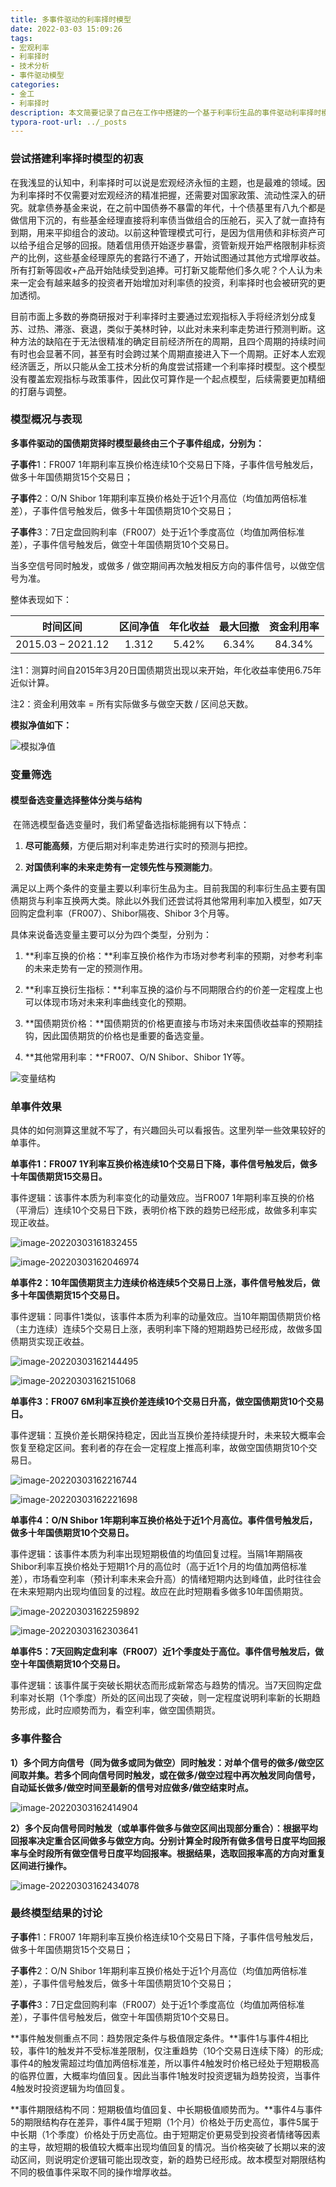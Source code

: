 ```yaml
---
title: 多事件驱动的利率择时模型
date: 2022-03-03 15:09:26
tags:
- 宏观利率
- 利率择时
- 技术分析
- 事件驱动模型
categories: 
- 金工
- 利率择时 
description: 本文简要记录了自己在工作中搭建的一个基于利率衍生品的事件驱动利率择时模型。主要通过利率衍生品的价格走势触发特定事件信号，并对10年国债期货进行对应做多做空操作，基本达到年化收益5.42%，如果考虑加1.4倍杠杆，对应年化收益可达7.59%。该模型未考虑宏观经济指标与政策因素，仅从利率互换角度对利率进行择时，故仍旧较为片面，不可作为投资使用。
typora-root-url: ../_posts
---
```


### 尝试搭建利率择时模型的初衷

​	在我浅显的认知中，利率择时可以说是宏观经济永恒的主题，也是最难的领域。因为利率择时不仅需要对宏观经济的精准把握，还需要对国家政策、流动性深入的研究。就拿债券基金来说，在之前中国债券不暴雷的年代，十个债基里有八九个都是做信用下沉的，有些基金经理直接将利率债当做组合的压舱石，买入了就一直持有到期，用来平抑组合的波动。以前这种管理模式可行，是因为信用债和非标资产可以给予组合足够的回报。随着信用债开始逐步暴雷，资管新规开始严格限制非标资产的比例，这些基金经理原先的套路行不通了，开始试图通过其他方式增厚收益。所有打新等固收+产品开始陆续受到追捧。可打新又能帮他们多久呢？个人认为未来一定会有越来越多的投资者开始增加对利率债的投资，利率择时也会被研究的更加透彻。

​	目前市面上多数的券商研报对于利率择时主要通过宏观指标入手将经济划分成复苏、过热、滞涨、衰退，类似于美林时钟，以此对未来利率走势进行预测判断。这种方法的缺陷在于无法很精准的确定目前经济所在的周期，且四个周期的持续时间有时也会显著不同，甚至有时会跨过某个周期直接进入下一个周期。正好本人宏观经济匮乏，所以只能从金工技术分析的角度尝试搭建一个利率择时模型。这个模型没有覆盖宏观指标与政策事件，因此仅可算作是一个起点模型，后续需要更加精细的打磨与调整。

### 模型概况与表现

**多事件驱动的国债期货择时模型最终由三个子事件组成，分别为：**

**子事件**1：FR007 1年期利率互换价格连续10个交易日下降，子事件信号触发后，做多十年国债期货15个交易日；

**子事件**2：O/N Shibor 1年期利率互换价格处于近1个月高位（均值加两倍标准差），子事件信号触发后，做多十年国债期货10个交易日；

**子事件**3：7日定盘回购利率（FR007）处于近1个季度高位（均值加两倍标准差），子事件信号触发后，做空十年国债期货10个交易日。

当多空信号同时触发，或做多 / 做空期间再次触发相反方向的事件信号，以做空信号为准。

整体表现如下：

|     时间区间      | 区间净值 | 年化收益 | 最大回撤 | 资金利用率 |
| :---------------: | :------: | :------: | :------: | :--------: |
| 2015.03 – 2021.12 |  1.312   |  5.42%   |  6.34%   |   84.34%   |

注1：测算时间自2015年3月20日国债期货出现以来开始，年化收益率使用6.75年近似计算。

注2：资金利用效率 = 所有实际做多与做空天数 / 区间总天数。

**模拟净值如下：**

![模拟净值](多事件驱动的利率择时模型/模拟净值.png)

### 变量筛选

#### 模型备选变量选择整体分类与结构

​	在筛选模型备选变量时，我们希望备选指标能拥有以下特点：

1. **尽可能高频**，方便后期对利率走势进行实时的预测与把控。

2. **对国债利率的未来走势有一定领先性与预测能力**。

满足以上两个条件的变量主要以利率衍生品为主。目前我国的利率衍生品主要有国债期货与利率互换两大类。除此以外我们还尝试将其他常用利率加入模型，如7天回购定盘利率（FR007）、Shibor隔夜、Shibor 3个月等。

 

具体来说备选变量主要可以分为四个类型，分别为：

1. **利率互换的价格：**利率互换价格作为市场对参考利率的预期，对参考利率的未来走势有一定的预测作用。

2. **利率互换衍生指标：**利率互换的溢价与不同期限合约的价差一定程度上也可以体现市场对未来利率曲线变化的预期。

3. **国债期货价格：**国债期货的价格更直接与市场对未来国债收益率的预期挂钩，因此国债期货的价格也是重要的备选变量。

4. **其他常用利率：**FR007、O/N Shibor、Shibor 1Y等。

![变量结构](多事件驱动的利率择时模型/变量结构.png)



### 单事件效果

具体的如何测算这里就不写了，有兴趣回头可以看报告。这里列举一些效果较好的单事件。

**单事件1：FR007 1Y利率互换价格连续10个交易日下降，事件信号触发后，做多十年国债期货15交易日。**

事件逻辑：该事件本质为利率变化的动量效应。当FR007 1年期利率互换的价格（平滑后）连续10个交易日下跌，表明价格下跌的趋势已经形成，故做多利率实现正收益。

![image-20220303161832455](%E5%A4%9A%E4%BA%8B%E4%BB%B6%E9%A9%B1%E5%8A%A8%E7%9A%84%E5%88%A9%E7%8E%87%E6%8B%A9%E6%97%B6%E6%A8%A1%E5%9E%8B/image-20220303161832455.png)



![image-20220303162046974](%E5%A4%9A%E4%BA%8B%E4%BB%B6%E9%A9%B1%E5%8A%A8%E7%9A%84%E5%88%A9%E7%8E%87%E6%8B%A9%E6%97%B6%E6%A8%A1%E5%9E%8B/image-20220303162046974.png)

**单事件2：10年国债期货主力连续价格连续5个交易日上涨，事件信号触发后，做多十年国债期货15个交易日。**

事件逻辑：同事件1类似，该事件本质为利率的动量效应。当10年期国债期货价格（主力连续）连续5个交易日上涨，表明利率下降的短期趋势已经形成，故做多国债期货实现正收益。

![image-20220303162144495](%E5%A4%9A%E4%BA%8B%E4%BB%B6%E9%A9%B1%E5%8A%A8%E7%9A%84%E5%88%A9%E7%8E%87%E6%8B%A9%E6%97%B6%E6%A8%A1%E5%9E%8B/image-20220303162144495.png)

![image-20220303162151068](%E5%A4%9A%E4%BA%8B%E4%BB%B6%E9%A9%B1%E5%8A%A8%E7%9A%84%E5%88%A9%E7%8E%87%E6%8B%A9%E6%97%B6%E6%A8%A1%E5%9E%8B/image-20220303162151068.png)

**单事件3：FR007 6M利率互换价差连续10个交易日升高，做空国债期货10个交易日。**

事件逻辑：互换价差长期保持稳定，因此当互换价差持续提升时，未来较大概率会 恢复至稳定区间。套利者的存在会一定程度上推高利率，故做空国债期货10个交易日。

![image-20220303162216744](%E5%A4%9A%E4%BA%8B%E4%BB%B6%E9%A9%B1%E5%8A%A8%E7%9A%84%E5%88%A9%E7%8E%87%E6%8B%A9%E6%97%B6%E6%A8%A1%E5%9E%8B/image-20220303162216744.png)

![image-20220303162221698](%E5%A4%9A%E4%BA%8B%E4%BB%B6%E9%A9%B1%E5%8A%A8%E7%9A%84%E5%88%A9%E7%8E%87%E6%8B%A9%E6%97%B6%E6%A8%A1%E5%9E%8B/image-20220303162221698.png)

**单事件4：O/N Shibor 1年期利率互换价格处于近1个月高位。事件信号触发后，做多十年国债期货10个交易日。**

事件逻辑：该事件本质为利率出现短期极值的均值回复过程。当隔1年期隔夜Shibor利率互换价格处于短期1个月的高位时（高于近1个月的均值加两倍标准差），市场看空利率（预计利率未来会升高）的情绪短期内达到峰值，此时往往会在未来短期内出现均值回复的过程。故应在此时短期看多做多10年国债期货。

![image-20220303162259892](%E5%A4%9A%E4%BA%8B%E4%BB%B6%E9%A9%B1%E5%8A%A8%E7%9A%84%E5%88%A9%E7%8E%87%E6%8B%A9%E6%97%B6%E6%A8%A1%E5%9E%8B/image-20220303162259892.png)

![image-20220303162303641](%E5%A4%9A%E4%BA%8B%E4%BB%B6%E9%A9%B1%E5%8A%A8%E7%9A%84%E5%88%A9%E7%8E%87%E6%8B%A9%E6%97%B6%E6%A8%A1%E5%9E%8B/image-20220303162303641.png)

**单事件5：7天回购定盘利率（FR007）近1个季度处于高位。事件信号触发后，做空十年国债期货10个交易日。**

事件逻辑：该事件属于突破长期状态而形成新常态与趋势的情况。当7天回购定盘利率对长期（1个季度）所处的区间出现了突破，则一定程度说明利率新的长期趋势形成，此时应顺势而为，看空利率，做空国债期货。

### 多事件整合

**1）多个同方向信号（同为做多或同为做空）同时触发：对单个信号的做多/做空区间取并集。若多个同向信号同时触发，或在做多/做空过程中再次触发同向信号，自动延长做多/做空时间至最新的信号对应做多/做空结束时点。**

![image-20220303162414904](%E5%A4%9A%E4%BA%8B%E4%BB%B6%E9%A9%B1%E5%8A%A8%E7%9A%84%E5%88%A9%E7%8E%87%E6%8B%A9%E6%97%B6%E6%A8%A1%E5%9E%8B/image-20220303162414904.png)

**2）多个反向信号同时触发（或单事件做多与做空区间出现部分重合）：根据平均回报率决定重合区间做多与做空方向。分别计算全时段所有做多信号日度平均回报率与全时段所有做空信号日度平均回报率。根据结果，选取回报率高的方向对重复区间进行操作。**

![image-20220303162434078](%E5%A4%9A%E4%BA%8B%E4%BB%B6%E9%A9%B1%E5%8A%A8%E7%9A%84%E5%88%A9%E7%8E%87%E6%8B%A9%E6%97%B6%E6%A8%A1%E5%9E%8B/image-20220303162434078.png)

### 最终模型结果的讨论

**子事件**1：FR007 1年期利率互换价格连续10个交易日下降，子事件信号触发后，做多十年国债期货15个交易日；

**子事件**2：O/N Shibor 1年期利率互换价格处于近1个月高位（均值加两倍标准差），子事件信号触发后，做多十年国债期货10个交易日；

**子事件**3：7日定盘回购利率（FR007）处于近1个季度高位（均值加两倍标准差），子事件信号触发后，做空十年国债期货10个交易日。



**事件触发侧重点不同：趋势限定条件与极值限定条件。**事件1与事件4相比较，事件1的触发并不受标准差限制，仅注重趋势（10个交易日连续下降）的形成;事件4的触发需超过均值加两倍标准差，所以事件4触发时价格已经处于短期极高的临界位置，大概率均值回复。因此当事件1触发时投资逻辑为趋势投资，当事件4触发时投资逻辑为均值回复。

 

**事件期限结构不同：短期极值均值回复、中长期极值顺势而为。**事件4与事件5的期限结构存在差异，事件4属于短期（1个月）价格处于历史高位，事件5属于中长期（1个季度）价格处于历史高位。由于短期定价更易受到投资者情绪等因素的主导，故短期的极值较大概率出现均值回复的情况。当价格突破了长期以来的波动区间，则说明定价逻辑可能出现改变，新的趋势已经形成。故本模型对期限结构不同的极值事件采取不同的操作增厚收益。

